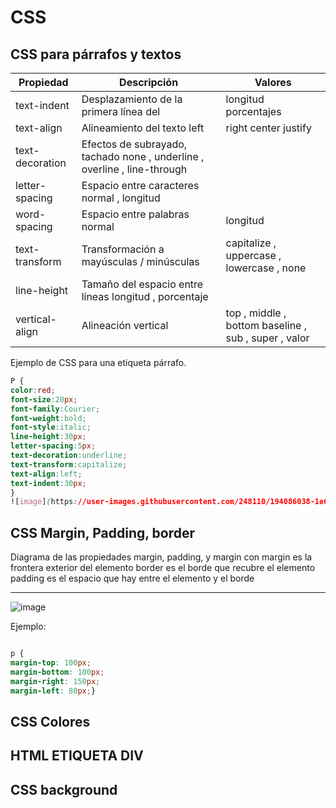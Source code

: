 # CSS


## CSS para párrafos y textos

|Propiedad|	Descripción|	Valores|
|---------|----------------|-----------|
|text-indent|Desplazamiento de la primera línea del |longitud  porcentajes|
|text-align|Alineamiento del texto	left | right  center  justify|
|text-decoration|Efectos de subrayado, tachado	none , underline , overline , line-through|
|letter-spacing|Espacio entre caracteres	normal , longitud|
|word-spacing|Espacio entre palabras	normal | longitud|
|text-transform|Transformación a mayúsculas / minúsculas| capitalize , uppercase , lowercase , none|
|line-height|Tamaño del espacio entre líneas	longitud , porcentaje|
|vertical-align|Alineación vertical|	top , middle , bottom baseline , sub , super , valor|

Ejemplo de CSS para una etiqueta párrafo.
```css
P {
color:red; 
font-size:20px; 
font-family:Courier; 
font-weight:bold; 
font-style:italic; 
line-height:30px; 
letter-spacing:5px; 
text-decoration:underline; 
text-transform:capitalize; 
text-align:left; 
text-indent:30px; 
} 
![image](https://user-images.githubusercontent.com/248110/194086038-1e65be7e-12f1-41c5-a5a8-58675cc8062a.png)
```
## CSS Margin, Padding, border

Diagrama de las propiedades margin, padding, y margin
 con margin es la frontera exterior del elemento 
 border es el borde que recubre el elemento
 padding es el espacio que hay entre el elemento y el borde
 _______________________________________



![image]([https://user-images.githubusercontent.com/248110/194086647-6cc43226-bac8-4084-9c6a-ecc48245ed96.png](https://tutorialehtml.com/assets_tutorials/img/boxmodel.gif))

Ejemplo:

```css

p {
margin-top: 100px;
margin-bottom: 100px;
margin-right: 150px;
margin-left: 80px;}


```

## CSS Colores

## HTML ETIQUETA DIV

## CSS background


